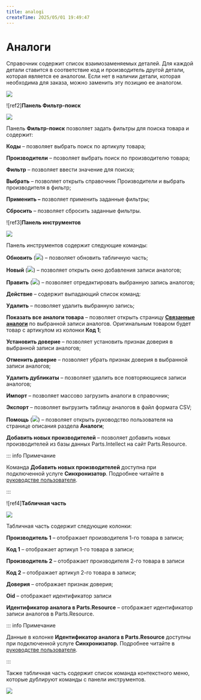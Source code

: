 ```yaml
---
title: analogi
createTime: 2025/05/01 19:49:47
---
```

# Аналоги

Справочник содержит список взаимозаменяемых деталей. Для каждой детали ставится в соответствие код и производитель другой детали, которая является ее аналогом. Если нет в наличии детали, которая необходима для заказа, можно заменить эту позицию ее аналогом.

![](Aspose.Words.83ab1c44-6b28-430a-a5f2-4d9e6ba1abd4.951.png)

![ref2]**Панель Фильтр-поиск**

![](Aspose.Words.83ab1c44-6b28-430a-a5f2-4d9e6ba1abd4.952.png)

Панель **Фильтр-поиск** позволяет задать фильтры для поиска товара и содержит:

**Коды** – позволяет выбрать поиск по артикулу товара;

**Производители** – позволяет выбрать поиск по производителю товара;

**Фильтр** – позволяет ввести значение для поиска;

**Выбрать** – позволяет открыть справочник Производители и выбрать производителя в фильтр;

**Применить –** позволяет применить заданные фильтры;

**Сбросить** – позволяет сбросить заданные фильтры.

![ref3]**Панель инструментов**

![](Aspose.Words.83ab1c44-6b28-430a-a5f2-4d9e6ba1abd4.953.png)

Панель инструментов содержит следующие команды:

**Обновить** (![](Aspose.Words.83ab1c44-6b28-430a-a5f2-4d9e6ba1abd4.954.png)) – позволяет обновить табличную часть;

**Новый** (![](Aspose.Words.83ab1c44-6b28-430a-a5f2-4d9e6ba1abd4.955.png)) – позволяет открыть окно добавления записи аналогов;

**Править** (![](Aspose.Words.83ab1c44-6b28-430a-a5f2-4d9e6ba1abd4.956.png)) – позволяет отредактировать выбранную запись аналогов;

**Действие** – содержит выпадающий список команд:

**Удалить** – позволяет удалить выбранную запись;

**Показать все аналоги товара** – позволяет открыть страницу [**Связанные аналоги**](#d3d8137f-871f-468c-9696-e99913b56bad) по выбранной записи аналогов. Оригинальным товаром будет товар с артикулом из колонки **Код 1**;

**Установить доверие** – позволяет установить признак доверия в выбранной записи аналогов;

**Отменить доверие** – позволяет убрать признак доверия в выбранной записи аналогов;

**Удалить дубликаты** – позволяет удалить все повторяющиеся записи аналогов;

**Импорт** – позволяет массово загрузить аналоги в справочник;

**Экспорт** – позволяет выгрузить таблицу аналогов в файл формата CSV;

**Помощь** (![](Aspose.Words.83ab1c44-6b28-430a-a5f2-4d9e6ba1abd4.957.png)) – позволяет открыть руководство пользователя на странице описания раздела **Аналоги**;

**Добавить новых производителей** – позволяет добавить новых производителей из базы данных Parts.Intellect на сайт Parts.Resource.

::: info Примечание

Команда **Добавить новых производителей** доступна при подключенной услуге **Синхронизатор**. Подробнее читайте в [руководстве пользователя](https://product-doc.tradesoft.ru/ai_ar/5.8/index.htm).

:::

![ref4]**Табличная часть**

![](Aspose.Words.83ab1c44-6b28-430a-a5f2-4d9e6ba1abd4.958.png)

Табличная часть содержит следующие колонки:

**Производитель 1** – отображает производителя 1-го товара в записи;

**Код 1** – отображает артикул 1-го товара в записи;

**Производитель 2** – отображает производителя 2-го товара в записи

**Код 2** – отображает артикул 2-го товара в записи;

**Доверия** – отображает признак доверия;

**Oid** – отображает идентификатор записи

**Идентификатор аналога в Parts.Resource** – отображает идентификатор записи аналогов в Parts.Resource.

::: info Примечание

Данные в колонке **Идентификатор аналога в Parts.Resource** доступны при подключенной услуге **Синхронизатор**. Подробнее читайте в [руководстве пользователя](https://product-doc.tradesoft.ru/ai_ar/5.8/index.htm).

:::

Также табличная часть содержит список команда контекстного меню, которые дублируют команды с панели инструментов.

![](Aspose.Words.83ab1c44-6b28-430a-a5f2-4d9e6ba1abd4.959.png)